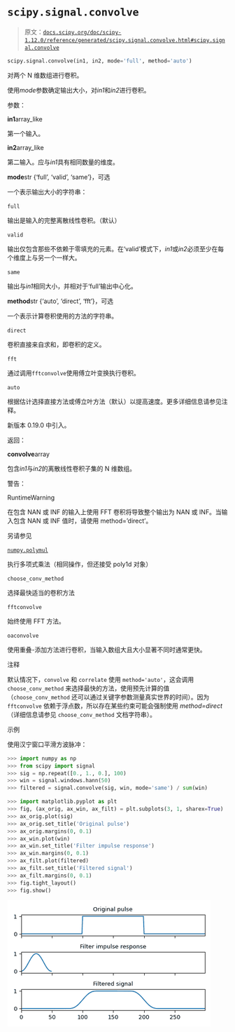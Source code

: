# `scipy.signal.convolve`

> 原文：[`docs.scipy.org/doc/scipy-1.12.0/reference/generated/scipy.signal.convolve.html#scipy.signal.convolve`](https://docs.scipy.org/doc/scipy-1.12.0/reference/generated/scipy.signal.convolve.html#scipy.signal.convolve)

```py
scipy.signal.convolve(in1, in2, mode='full', method='auto')
```

对两个 N 维数组进行卷积。

使用*mode*参数确定输出大小，对*in1*和*in2*进行卷积。

参数：

**in1**array_like

第一个输入。

**in2**array_like

第二输入。应与*in1*具有相同数量的维度。

**mode**str {‘full’, ‘valid’, ‘same’}，可选

一个表示输出大小的字符串：

`full`

输出是输入的完整离散线性卷积。（默认）

`valid`

输出仅包含那些不依赖于零填充的元素。在‘valid’模式下，*in1*或*in2*必须至少在每个维度上与另一个一样大。

`same`

输出与*in1*相同大小，并相对于‘full’输出中心化。

**method**str {‘auto’, ‘direct’, ‘fft’}，可选

一个表示计算卷积使用的方法的字符串。

`direct`

卷积直接来自求和，即卷积的定义。

`fft`

通过调用`fftconvolve`使用傅立叶变换执行卷积。

`auto`

根据估计选择直接方法或傅立叶方法（默认）以提高速度。更多详细信息请参见注释。

新版本 0.19.0 中引入。

返回：

**convolve**array

包含*in1*与*in2*的离散线性卷积子集的 N 维数组。

警告：

RuntimeWarning

在包含 NAN 或 INF 的输入上使用 FFT 卷积将导致整个输出为 NAN 或 INF。当输入包含 NAN 或 INF 值时，请使用 method=’direct’。

另请参见

[`numpy.polymul`](https://numpy.org/devdocs/reference/generated/numpy.polymul.html#numpy.polymul "(在 NumPy v2.0.dev0 版本中)")

执行多项式乘法（相同操作，但还接受 poly1d 对象）

`choose_conv_method`

选择最快适当的卷积方法

`fftconvolve`

始终使用 FFT 方法。

`oaconvolve`

使用重叠-添加方法进行卷积，当输入数组大且大小显著不同时通常更快。

注释

默认情况下，`convolve` 和 `correlate` 使用 `method='auto'`，这会调用 `choose_conv_method` 来选择最快的方法，使用预先计算的值（`choose_conv_method` 还可以通过关键字参数测量真实世界的时间）。因为 `fftconvolve` 依赖于浮点数，所以存在某些约束可能会强制使用 *method=direct*（详细信息请参见 `choose_conv_method` 文档字符串）。

示例

使用汉宁窗口平滑方波脉冲：

```py
>>> import numpy as np
>>> from scipy import signal
>>> sig = np.repeat([0., 1., 0.], 100)
>>> win = signal.windows.hann(50)
>>> filtered = signal.convolve(sig, win, mode='same') / sum(win) 
```

```py
>>> import matplotlib.pyplot as plt
>>> fig, (ax_orig, ax_win, ax_filt) = plt.subplots(3, 1, sharex=True)
>>> ax_orig.plot(sig)
>>> ax_orig.set_title('Original pulse')
>>> ax_orig.margins(0, 0.1)
>>> ax_win.plot(win)
>>> ax_win.set_title('Filter impulse response')
>>> ax_win.margins(0, 0.1)
>>> ax_filt.plot(filtered)
>>> ax_filt.set_title('Filtered signal')
>>> ax_filt.margins(0, 0.1)
>>> fig.tight_layout()
>>> fig.show() 
```

![../../_images/scipy-signal-convolve-1.png](img/6b195380a13a9d1c6a70780b6b8e669c.png)

